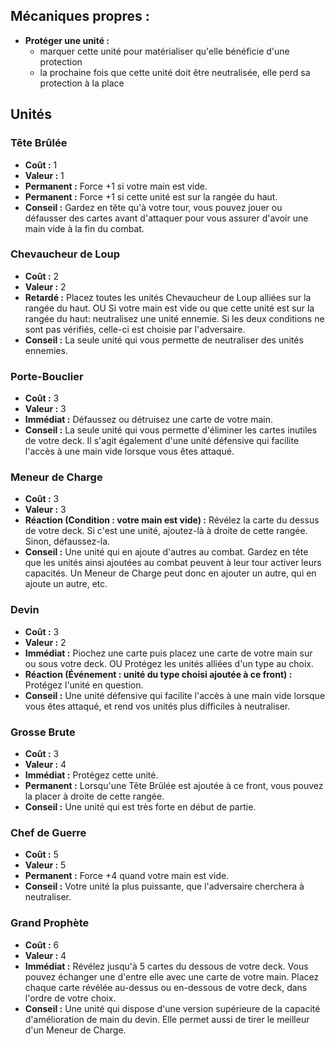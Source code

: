 
## Mécaniques propres :

- **Protéger une unité :**
  - marquer cette unité pour matérialiser qu'elle bénéficie d'une protection
  - la prochaine fois que cette unité doit être neutralisée, elle perd sa protection à la place


## Unités

### Tête Brûlée
- **Coût :** 1
- **Valeur :** 1
- **Permanent :**
  Force +1 si votre main est vide.
- **Permanent :**
  Force +1 si cette unité est sur la rangée du haut.
- **Conseil :**
  Gardez en tête qu'à votre tour, vous pouvez jouer ou défausser des cartes
  avant d'attaquer pour vous assurer d'avoir une main vide à la fin du combat.




### Chevaucheur de Loup
- **Coût :** 2
- **Valeur :** 2
- **Retardé :**
  Placez toutes les unités Chevaucheur de Loup alliées sur la rangée du haut.
  OU
  Si votre main est vide ou que cette unité est sur la rangée du haut:
  neutralisez une unité ennemie. Si les deux conditions ne sont pas vérifiés,
  celle-ci est choisie par l'adversaire.
- **Conseil :**
  La seule unité qui vous permette de neutraliser des unités ennemies.


### Porte-Bouclier
- **Coût :** 3
- **Valeur :** 3
- **Immédiat :**
  Défaussez ou détruisez une carte de votre main.
- **Conseil :**
  La seule unité qui vous permette d'éliminer les cartes inutiles de votre deck.
  Il s'agit également d'une unité défensive qui facilite l'accès à une main vide
  lorsque vous êtes attaqué.


### Meneur de Charge
- **Coût :** 3
- **Valeur :** 3
- **Réaction (Condition : votre main est vide) :**
  Révélez la carte du dessus de votre deck.
  Si c'est une unité, ajoutez-là à droite de cette rangée.
  Sinon, défaussez-la.
- **Conseil :**
  Une unité qui en ajoute d'autres au combat.
  Gardez en tête que les unités ainsi ajoutées au combat peuvent à leur tour activer
  leurs capacités. Un Meneur de Charge peut donc en ajouter un autre,
  qui en ajoute un autre, etc.


### Devin
- **Coût :** 3
- **Valeur :** 2
- **Immédiat :**
  Piochez une carte puis placez une carte de votre main sur ou sous votre deck.
  OU
  Protégez les unités alliées d'un type au choix.
- **Réaction (Événement : unité du type choisi ajoutée à ce front) :**
  Protégez l'unité en question.
- **Conseil :**
  Une unité défensive qui facilite l'accès à une main vide lorsque vous êtes attaqué,
  et rend vos unités plus difficiles à neutraliser.


### Grosse Brute
- **Coût :** 3
- **Valeur :** 4
- **Immédiat :**
  Protégez cette unité.
- **Permanent :**
  Lorsqu'une Tête Brûlée est ajoutée à ce front,
  vous pouvez la placer à droite de cette rangée.
- **Conseil :**
  Une unité qui est très forte en début de partie.


### Chef de Guerre
- **Coût :** 5
- **Valeur :** 5
- **Permanent :**
  Force +4 quand votre main est vide.
- **Conseil :**
  Votre unité la plus puissante, que l'adversaire cherchera à neutraliser.


### Grand Prophète
- **Coût :** 6
- **Valeur :** 4
- **Immédiat :**
  Révélez jusqu'à 5 cartes du dessous de votre deck.
  Vous pouvez échanger une d'entre elle avec une carte de votre main.
  Placez chaque carte révélée au-dessus ou en-dessous de votre deck,
  dans l'ordre de votre choix.
- **Conseil :**
  Une unité qui dispose d'une version supérieure de la capacité
  d'amélioration de main du devin.
  Elle permet aussi de tirer le meilleur d'un Meneur de Charge.
